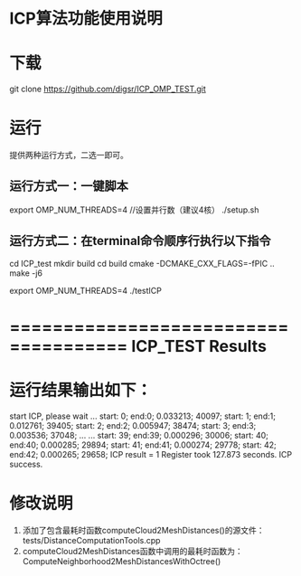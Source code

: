 # ICP算法功能使用说明

# 下载
git clone https://github.com/digsr/ICP_OMP_TEST.git

# 运行
提供两种运行方式，二选一即可。

## 运行方式一：一键脚本
export OMP_NUM_THREADS=4 //设置并行数（建议4核）
./setup.sh

## 运行方式二：在terminal命令顺序行执行以下指令
cd ICP_test
mkdir build
cd build
cmake -DCMAKE_CXX_FLAGS=-fPIC ..
make -j6

export OMP_NUM_THREADS=4
./testICP

=====================================
          ICP_TEST Results           
=====================================
# 运行结果输出如下：

start ICP, please wait ...
start: 0;
end:0; 0.033213; 40097;
start: 1;
end:1; 0.012761; 39405;
start: 2;
end:2; 0.005947; 38474;
start: 3;
end:3; 0.003536; 37048;
...
...
start: 39;
end:39; 0.000296; 30006;
start: 40;
end:40; 0.000285; 29894;
start: 41;
end:41; 0.000274; 29778;
start: 42;
end:42; 0.000265; 29658;
ICP result = 1
Register took 127.873 seconds.
ICP success.

# 修改说明
1. 添加了包含最耗时函数computeCloud2MeshDistances()的源文件：tests/DistanceComputationTools.cpp
2. computeCloud2MeshDistances函数中调用的最耗时函数为：ComputeNeighborhood2MeshDistancesWithOctree()
